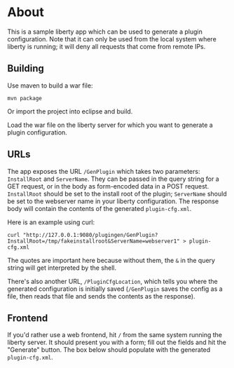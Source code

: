 About
====
This is a sample liberty app which can be used to generate a plugin configuration. Note that it can only be used from the local system where liberty is running; it will deny all requests that come from remote IPs.

Building
---
Use maven to build a war file:

    mvn package

Or import the project into eclipse and build.

Load the war file on the liberty server for which you want to generate a plugin configuration.

URLs
----
The app exposes the URL `/GenPlugin` which takes two parameters: `InstallRoot` and `ServerName`. They can be passed in the query string for a GET request, or in the body as form-encoded data in a POST request. `InstallRoot` should be set to the install root of the plugin; `ServerName` should be set to the webserver name in your liberty configuration. The response body will contain the contents of the generated `plugin-cfg.xml`.

Here is an example using curl:

    curl "http://127.0.0.1:9080/plugingen/GenPlugin?InstallRoot=/tmp/fakeinstallroot&ServerName=webserver1" > plugin-cfg.xml

The quotes are important here because without them, the `&` in the query string will get interpreted by the shell.

There's also another URL, `/PluginCfgLocation`, which tells you where the generated configuration is initially saved (`/GenPlugin` saves the config as a file, then reads that file and sends the contents as the response).

Frontend
----
If you'd rather use a web frontend, hit `/` from the same system running the liberty server. It should present you with a form; fill out the fields and hit the "Generate" button. The box below should populate with the generated `plugin-cfg.xml`.
